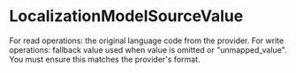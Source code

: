 # LocalizationModelSourceValue

For read operations: the original language code from the provider. For write operations: fallback value used when value is omitted or "unmapped_value". You must ensure this matches the provider's format.


